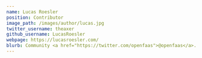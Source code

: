 ```yaml
---
name: Lucas Roesler
position: Contributor
image_path: /images/author/lucas.jpg
twitter_username: theaxer
github_username: LucasRoesler
webpage: https://lucasroesler.com/
blurb: Community <a href="https://twitter.com/openfaas">@openfaas</a>.
---
```


